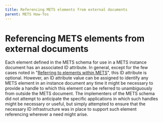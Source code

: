 ```yaml
---
title: Referencing METS elements from external documents
parent: METS How-Tos
---
```

# Referencing METS elements from external documents

Each element defined in the METS schema for use in a METS instance document has an associated ID attribute. In general, except for the few cases noted in "[Referring to elements within METS](idrefs_within_mets.md)", this ID attribute is optional. However, an ID attribute value can be assigned to identify any METS element in an instance document any time it might be necessary to provide a handle to which this element can be referred to unambiguously from outside the METS document. The implementers of the METS schema did not attempt to anticipate the specific applications in which such handles might be necessary or useful, but simply attempted to ensure that the necessary ID infrastructure was in place to support such element referencing wherever a need might arise.
